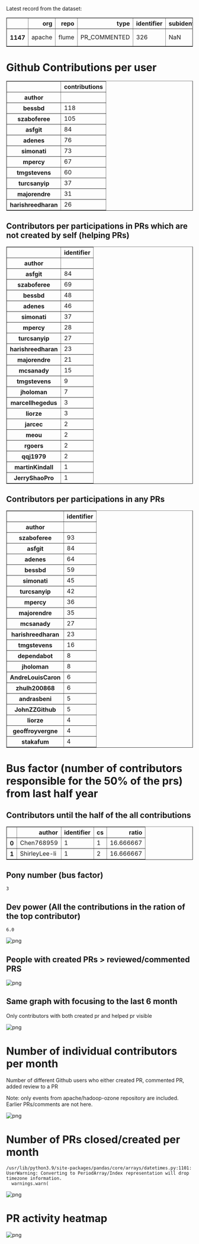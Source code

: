 Latest record from the dataset:




<div>
<table border="1" class="dataframe">
  <thead>
    <tr style="text-align: right;">
      <th></th>
      <th>org</th>
      <th>repo</th>
      <th>type</th>
      <th>identifier</th>
      <th>subidentifier</th>
      <th>date</th>
      <th>author</th>
      <th>owner</th>
      <th>project</th>
    </tr>
  </thead>
  <tbody>
    <tr>
      <th>1147</th>
      <td>apache</td>
      <td>flume</td>
      <td>PR_COMMENTED</td>
      <td>326</td>
      <td>NaN</td>
      <td>2021-02-02 08:43:43+00:00</td>
      <td>avinashk07</td>
      <td>avinashk07</td>
      <td>flume</td>
    </tr>
  </tbody>
</table>
</div>



# Github Contributions per user





<div>
<table border="1" class="dataframe">
  <thead>
    <tr style="text-align: right;">
      <th></th>
      <th>contributions</th>
    </tr>
    <tr>
      <th>author</th>
      <th></th>
    </tr>
  </thead>
  <tbody>
    <tr>
      <th>bessbd</th>
      <td>118</td>
    </tr>
    <tr>
      <th>szaboferee</th>
      <td>105</td>
    </tr>
    <tr>
      <th>asfgit</th>
      <td>84</td>
    </tr>
    <tr>
      <th>adenes</th>
      <td>76</td>
    </tr>
    <tr>
      <th>simonati</th>
      <td>73</td>
    </tr>
    <tr>
      <th>mpercy</th>
      <td>67</td>
    </tr>
    <tr>
      <th>tmgstevens</th>
      <td>60</td>
    </tr>
    <tr>
      <th>turcsanyip</th>
      <td>37</td>
    </tr>
    <tr>
      <th>majorendre</th>
      <td>31</td>
    </tr>
    <tr>
      <th>harishreedharan</th>
      <td>26</td>
    </tr>
  </tbody>
</table>
</div>



## Contributors per participations in PRs which are not created by self (helping PRs)




<div>
<table border="1" class="dataframe">
  <thead>
    <tr style="text-align: right;">
      <th></th>
      <th>identifier</th>
    </tr>
    <tr>
      <th>author</th>
      <th></th>
    </tr>
  </thead>
  <tbody>
    <tr>
      <th>asfgit</th>
      <td>84</td>
    </tr>
    <tr>
      <th>szaboferee</th>
      <td>69</td>
    </tr>
    <tr>
      <th>bessbd</th>
      <td>48</td>
    </tr>
    <tr>
      <th>adenes</th>
      <td>46</td>
    </tr>
    <tr>
      <th>simonati</th>
      <td>37</td>
    </tr>
    <tr>
      <th>mpercy</th>
      <td>28</td>
    </tr>
    <tr>
      <th>turcsanyip</th>
      <td>27</td>
    </tr>
    <tr>
      <th>harishreedharan</th>
      <td>23</td>
    </tr>
    <tr>
      <th>majorendre</th>
      <td>21</td>
    </tr>
    <tr>
      <th>mcsanady</th>
      <td>15</td>
    </tr>
    <tr>
      <th>tmgstevens</th>
      <td>9</td>
    </tr>
    <tr>
      <th>jholoman</th>
      <td>7</td>
    </tr>
    <tr>
      <th>marcellhegedus</th>
      <td>3</td>
    </tr>
    <tr>
      <th>liorze</th>
      <td>3</td>
    </tr>
    <tr>
      <th>jarcec</th>
      <td>2</td>
    </tr>
    <tr>
      <th>meou</th>
      <td>2</td>
    </tr>
    <tr>
      <th>rgoers</th>
      <td>2</td>
    </tr>
    <tr>
      <th>qqj1979</th>
      <td>2</td>
    </tr>
    <tr>
      <th>martinKindall</th>
      <td>1</td>
    </tr>
    <tr>
      <th>JerryShaoPro</th>
      <td>1</td>
    </tr>
  </tbody>
</table>
</div>



## Contributors per participations in any PRs




<div>
<table border="1" class="dataframe">
  <thead>
    <tr style="text-align: right;">
      <th></th>
      <th>identifier</th>
    </tr>
    <tr>
      <th>author</th>
      <th></th>
    </tr>
  </thead>
  <tbody>
    <tr>
      <th>szaboferee</th>
      <td>93</td>
    </tr>
    <tr>
      <th>asfgit</th>
      <td>84</td>
    </tr>
    <tr>
      <th>adenes</th>
      <td>64</td>
    </tr>
    <tr>
      <th>bessbd</th>
      <td>59</td>
    </tr>
    <tr>
      <th>simonati</th>
      <td>45</td>
    </tr>
    <tr>
      <th>turcsanyip</th>
      <td>42</td>
    </tr>
    <tr>
      <th>mpercy</th>
      <td>36</td>
    </tr>
    <tr>
      <th>majorendre</th>
      <td>35</td>
    </tr>
    <tr>
      <th>mcsanady</th>
      <td>27</td>
    </tr>
    <tr>
      <th>harishreedharan</th>
      <td>23</td>
    </tr>
    <tr>
      <th>tmgstevens</th>
      <td>16</td>
    </tr>
    <tr>
      <th>dependabot</th>
      <td>8</td>
    </tr>
    <tr>
      <th>jholoman</th>
      <td>8</td>
    </tr>
    <tr>
      <th>AndreLouisCaron</th>
      <td>6</td>
    </tr>
    <tr>
      <th>zhulh200868</th>
      <td>6</td>
    </tr>
    <tr>
      <th>andrasbeni</th>
      <td>5</td>
    </tr>
    <tr>
      <th>JohnZZGithub</th>
      <td>5</td>
    </tr>
    <tr>
      <th>liorze</th>
      <td>4</td>
    </tr>
    <tr>
      <th>geoffroyvergne</th>
      <td>4</td>
    </tr>
    <tr>
      <th>stakafum</th>
      <td>4</td>
    </tr>
  </tbody>
</table>
</div>



# Bus factor (number of contributors responsible for the 50% of the prs) from last half year

## Contributors until the half of the all contributions




<div>
<table border="1" class="dataframe">
  <thead>
    <tr style="text-align: right;">
      <th></th>
      <th>author</th>
      <th>identifier</th>
      <th>cs</th>
      <th>ratio</th>
    </tr>
  </thead>
  <tbody>
    <tr>
      <th>0</th>
      <td>Chen768959</td>
      <td>1</td>
      <td>1</td>
      <td>16.666667</td>
    </tr>
    <tr>
      <th>1</th>
      <td>ShirleyLee-li</td>
      <td>1</td>
      <td>2</td>
      <td>16.666667</td>
    </tr>
  </tbody>
</table>
</div>



## Pony number (bus factor)




    3



## Dev power (All the contributions in the ration of the top contributor)




    6.0




    
![png](github-contributions_files/github-contributions_18_0.png)
    


## People with created PRs > reviewed/commented PRS


    
![png](github-contributions_files/github-contributions_21_0.png)
    


## Same graph with focusing to the last 6 month

Only contributors with both created pr and helped pr visible


    
![png](github-contributions_files/github-contributions_25_0.png)
    


# Number of individual contributors per month

Number of different Github users who either created PR, commented PR, added review to a PR

Note: only events from apache/hadoop-ozone repository are included. Earlier PRs/comments are not here.


    
![png](github-contributions_files/github-contributions_28_0.png)
    


# Number of PRs closed/created per month

    /usr/lib/python3.9/site-packages/pandas/core/arrays/datetimes.py:1101: UserWarning: Converting to PeriodArray/Index representation will drop timezone information.
      warnings.warn(



    
![png](github-contributions_files/github-contributions_31_0.png)
    


# PR activity heatmap


    
![png](github-contributions_files/github-contributions_34_0.png)
    

